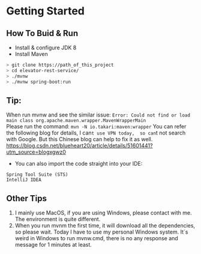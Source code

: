 # Getting Started

## How To Buid & Run

* Install & configure JDK 8
* Install Maven
```sh
> git clone https://path_of_this_project
> cd elevator-rest-service/
> ./mvnw 
> ./mvnw spring-boot:run
```
## Tip: 
When run mvnw and see the similar issue: ```Error: Could not find or load main class org.apache.maven.wrapper.MavenWrapperMain```  
Please run the command: ```mvn -N io.takari:maven:wrapper```
You can refer the following blog for details, I can`t use VPN today, 
so can`t not search with Google. But this Chinese blog can help to fix it as well.
https://blog.csdn.net/blueheart20/article/details/51601441?utm_source=blogxgwz0

* You can also import the code straight into your IDE:
```
Spring Tool Suite (STS)
IntelliJ IDEA
```
## Other Tips
1. I mainly use MacOS, if you are using Windows, please contact with me. The environment is quite different.
1. When you run mvnm the first time, it will download all the dependencies, so please wait. Today I have to use my personal Windows system. It`s weird in Windows to run mvnw.cmd, there is no any response and message for 1 minutes at least.
